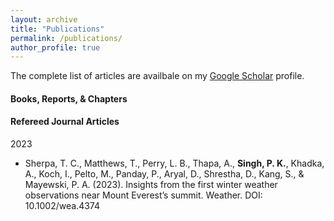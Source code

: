 ```yaml
---
layout: archive
title: "Publications"
permalink: /publications/
author_profile: true
---
```


<div class="wordwrap">The complete list of articles are availbale on my <a href="{{site.author.googlescholar}}" target="_blank">Google Scholar</a> profile.</div>

<h4>Books, Reports, & Chapters</h4>


<h4>Refereed Journal Articles</h4>

2023
<ul>
<li>Sherpa, T. C., Matthews, T., Perry, L. B., Thapa, A., <b>Singh, P. K.</b>, Khadka, A., Koch, I., Pelto, M., Panday, P., Aryal, D., Shrestha, D., Kang, S., & Mayewski, P. A. (2023). Insights from the first winter weather observations near Mount Everest’s summit. Weather. DOI: 10.1002/wea.4374</li>

